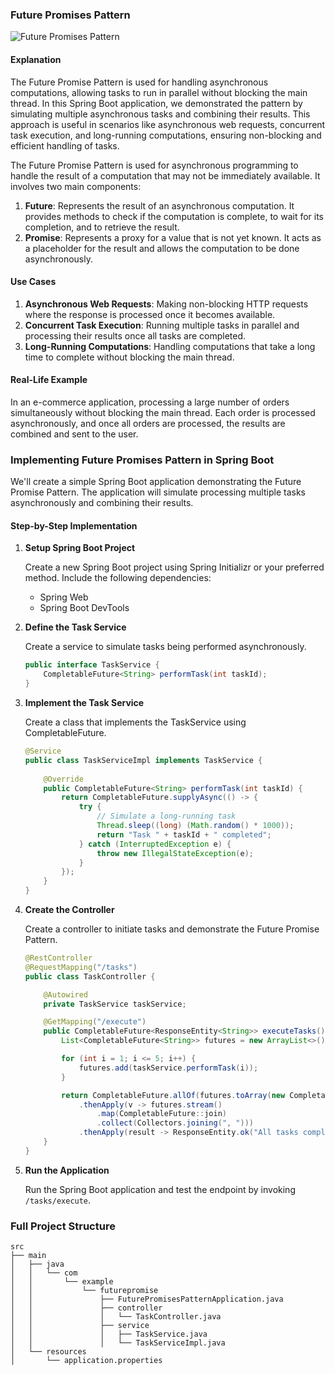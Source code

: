 ### Future Promises Pattern

![Future Promises Pattern](https://dev-to-uploads.s3.amazonaws.com/uploads/articles/zqqnj0oyhudjjqbrrev8.jpg)

#### Explanation

The Future Promise Pattern is used for handling asynchronous computations, allowing tasks to run in parallel without blocking the main thread. In this Spring Boot application, we demonstrated the pattern by simulating multiple asynchronous tasks and combining their results. This approach is useful in scenarios like asynchronous web requests, concurrent task execution, and long-running computations, ensuring non-blocking and efficient handling of tasks.

The Future Promise Pattern is used for asynchronous programming to handle the result of a computation that may not be immediately available. It involves two main components:

1. **Future**: Represents the result of an asynchronous computation. It provides methods to check if the computation is complete, to wait for its completion, and to retrieve the result.
2. **Promise**: Represents a proxy for a value that is not yet known. It acts as a placeholder for the result and allows the computation to be done asynchronously.

#### Use Cases

1. **Asynchronous Web Requests**: Making non-blocking HTTP requests where the response is processed once it becomes available.
2. **Concurrent Task Execution**: Running multiple tasks in parallel and processing their results once all tasks are completed.
3. **Long-Running Computations**: Handling computations that take a long time to complete without blocking the main thread.


#### Real-Life Example

In an e-commerce application, processing a large number of orders simultaneously without blocking the main thread. Each order is processed asynchronously, and once all orders are processed, the results are combined and sent to the user.


### Implementing Future Promises Pattern in Spring Boot

We'll create a simple Spring Boot application demonstrating the Future Promise Pattern. The application will simulate processing multiple tasks asynchronously and combining their results.

#### Step-by-Step Implementation

1. **Setup Spring Boot Project**

   Create a new Spring Boot project using Spring Initializr or your preferred method. Include the following dependencies:
    - Spring Web
    - Spring Boot DevTools

2. **Define the Task Service**

   Create a service to simulate tasks being performed asynchronously.

   ```java
   public interface TaskService {
       CompletableFuture<String> performTask(int taskId);
   }
   ```

3. **Implement the Task Service**

   Create a class that implements the TaskService using CompletableFuture.

   ```java
   @Service
   public class TaskServiceImpl implements TaskService {
       
       @Override
       public CompletableFuture<String> performTask(int taskId) {
           return CompletableFuture.supplyAsync(() -> {
               try {
                   // Simulate a long-running task
                   Thread.sleep((long) (Math.random() * 1000));
                   return "Task " + taskId + " completed";
               } catch (InterruptedException e) {
                   throw new IllegalStateException(e);
               }
           });
       }
   }
   ```

4. **Create the Controller**

   Create a controller to initiate tasks and demonstrate the Future Promise Pattern.

   ```java
   @RestController
   @RequestMapping("/tasks")
   public class TaskController {

       @Autowired
       private TaskService taskService;

       @GetMapping("/execute")
       public CompletableFuture<ResponseEntity<String>> executeTasks() {
           List<CompletableFuture<String>> futures = new ArrayList<>();

           for (int i = 1; i <= 5; i++) {
               futures.add(taskService.performTask(i));
           }

           return CompletableFuture.allOf(futures.toArray(new CompletableFuture[0]))
               .thenApply(v -> futures.stream()
                   .map(CompletableFuture::join)
                   .collect(Collectors.joining(", ")))
               .thenApply(result -> ResponseEntity.ok("All tasks completed: " + result));
       }
   }
   ```

5. **Run the Application**

   Run the Spring Boot application and test the endpoint by invoking `/tasks/execute`.

### Full Project Structure

```
src
├── main
│   ├── java
│   │   └── com
│   │       └── example
│   │           └── futurepromise
│   │               ├── FuturePromisesPatternApplication.java
│   │               ├── controller
│   │               │   └── TaskController.java
│   │               ├── service
│   │               │   ├── TaskService.java
│   │               │   └── TaskServiceImpl.java
│   └── resources
│       └── application.properties
```
